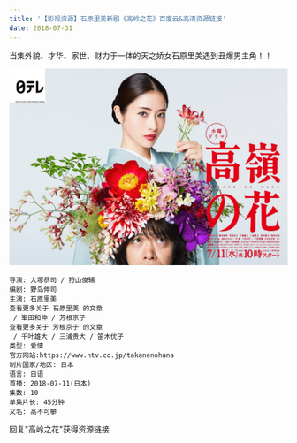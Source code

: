 ```yaml
---
title: '【影视资源】石原里美新剧《高岭之花》百度云&高清资源链接'
date: 2018-07-31
---
```

当集外貌、才华、家世、财力于一体的天之娇女石原里美遇到丑爆男主角！！

![高岭之花](/assets/2018/p2527584874.jpg)

```
导演: 大塚恭司 / 狩山俊辅
编剧: 野岛伸司
主演: 石原里美
查看更多关于 石原里美 的文章
 / 峯田和伸 / 芳根京子
查看更多关于 芳根京子 的文章
 / 千叶雄大 / 三浦贵大 / 笛木优子
类型: 爱情
官方网站:https://www.ntv.co.jp/takanenohana
制片国家/地区: 日本
语言: 日语
首播: 2018-07-11(日本)
集数: 10
单集片长: 45分钟
又名: 高不可攀
```

回复"高岭之花"获得资源链接
